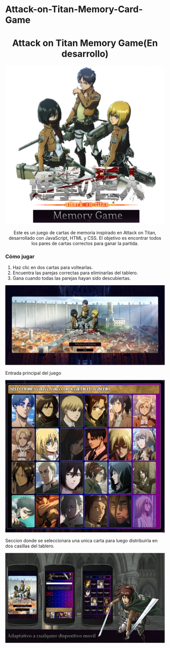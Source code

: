 # Attack-on-Titan-Memory-Card-Game
<h1 align="center">Attack on Titan Memory Game(En desarrollo) </h1>

<p align="center">
  <img src="imgLogo/imgLogo2.png" alt="Mi Logo" />
</p>
<p align="center">
Este es un juego de cartas de memoria inspirado en Attack on Titan, desarrollado con JavaScript, HTML y CSS. El objetivo es encontrar todos los pares de cartas correctos para ganar la partida.
 <h3>Cómo jugar</h3>
<ol>
  <li>Haz clic en dos cartas para voltearlas.</li>
  <li>Encuentra las parejas correctas para eliminarlas del tablero.</li>
  <li>Gana cuando todas las parejas hayan sido descubiertas.</li>
</ol>
</p>
<p aling="center">
  <img src="images/capture1.jpg" alt="menu"/>
</p>
<p aling="center">
  <figcaption>Entrada principal del juego</figcaption>
</p>
<img src="images/seleccionarCarta.jpg" alt="seleccionar-carta"/>  
<p aling="left">
   Seccion donde se seleccionara una unica carta para luego distribuirla en dos casillas del tablero.
</p>
<img src="images/dispositivosMoviles.jpg" alt="dipositivosMoviles" />



